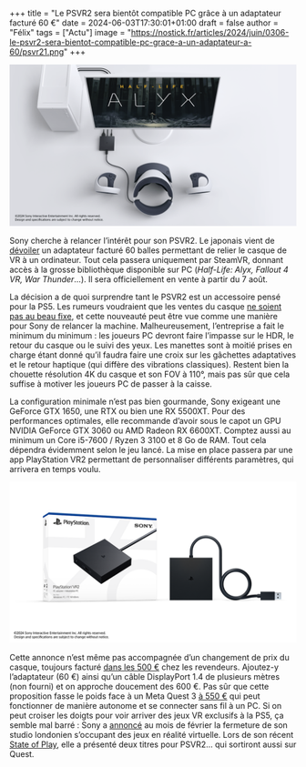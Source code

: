 +++
title = "Le PSVR2 sera bientôt compatible PC grâce à un adaptateur facturé 60 €"
date = 2024-06-03T17:30:01+01:00
draft = false
author = "Félix"
tags = ["Actu"]
image = "https://nostick.fr/articles/2024/juin/0306-le-psvr2-sera-bientot-compatible-pc-grace-a-un-adaptateur-a-60/psvr21.png"
+++ 

![Image promotionnelle du PSVR2 sur PC](psvr21.png "Notez que Sony met en avant Half Life : Alyx, exactement comme Valve avec son Index… en 2019.")

Sony cherche à relancer l’intérêt pour son PSVR2. Le japonais vient de [dévoiler](https://blog.fr.playstation.com/2024/06/03/a-partir-du-7-aout-les-joueurs-playstation-vr2-auront-acces-aux-jeux-sur-pc-grace-a-un-adaptateur/) un adaptateur facturé 60 balles permettant de relier le casque de VR à un ordinateur. Tout cela passera uniquement par SteamVR, donnant accès à la grosse bibliothèque disponible sur PC (*Half-Life: Alyx, Fallout 4 VR, War Thunder*…). Il sera officiellement en vente à partir du 7 août.

La décision a de quoi surprendre tant le PSVR2 est un accessoire pensé pour la PS5. Les rumeurs voudraient que les ventes du casque [ne soient pas au beau fixe](https://nostick.fr/articles/2024/mars/1903_psvr2/), et cette nouveauté peut être vue comme une manière pour Sony de relancer la machine. Malheureusement, l’entreprise a fait le minimum du minimum : les joueurs PC devront faire l’impasse sur le HDR, le retour du casque ou le suivi des yeux. Les manettes sont à moitié prises en charge étant donné qu’il faudra faire une croix sur les gâchettes adaptatives et le retour haptique (qui diffère des vibrations classiques). Restent bien la chouette résolution 4K du casque et son FOV à 110°, mais pas sûr que cela suffise à motiver les joueurs PC de passer à la caisse.

La configuration minimale n’est pas bien gourmande, Sony exigeant une GeForce GTX 1650, une RTX ou bien une RX 5500XT. Pour des performances optimales, elle recommande d’avoir sous le capot un GPU NVIDIA GeForce GTX 3060 ou AMD Radeon RX 6600XT. Comptez aussi au minimum un Core i5-7600 / Ryzen 3 3100 et 8 Go de RAM. Tout cela dépendra évidemment selon le jeu lancé. La mise en place passera par une app PlayStation VR2 permettant de personnaliser différents paramètres, qui arrivera en temps voulu.

![Image promotionnelle de l’adaptateur PSVR2 pour PC](PSVR23.png)

Cette annonce n’est même pas accompagnée d’un changement de prix du casque, toujours facturé [dans les 500 €](https://www.boulanger.com/c/casque-realite-virtuelle/caracteristiques_generales_____compatible_avec~ps5#tr=psvr2) chez les revendeurs. Ajoutez-y l’adaptateur (60 €) ainsi qu’un câble DisplayPort 1.4 de plusieurs mètres (non fourni) et on approche doucement des 600 €. Pas sûr que cette proposition fasse le poids face à un Meta Quest 3 [à 550 €](https://www.amazon.fr/Meta-Quest-128Gb-révolutionnaire-spectaculaires/dp/B0C7W12RN2/) qui peut fonctionner de manière autonome et se connecter sans fil à un PC. Si on peut croiser les doigts pour voir arriver des jeux VR exclusifs à la PS5, ça semble mal barré : Sony a [annoncé](https://sonyinteractive.com/en/news/blog/difficult-news-about-our-workforce/?sf271923331=1) au mois de février la fermeture de son studio londonien s’occupant des jeux en réalité virtuelle. Lors de son récent [State of Play](https://nostick.fr/articles/2024/mai/3105-sony-paquet-pc/), elle a présenté deux titres pour PSVR2… qui sortiront aussi sur Quest.